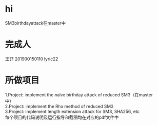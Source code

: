 # hi

SM3birthdayattack在master中

# 完成人  
王菲 201900150110 lyric22

# 所做项目
1.Project: implement the naïve birthday attack of reduced SM3（在master中）    
2.Project: implement the Rho method of reduced SM3   
3.Project: implement length extension attack for SM3, SHA256, etc   
每个项目的代码说明及运行指导和截图均在对应的pdf文件中   
